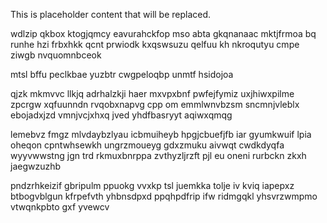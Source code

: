 <!--MIMIC_GREY-FOX_START-->
This is placeholder content that will be replaced.
<!--MIMIC_GREY-FOX_END-->

wdlzip qkbox ktogjqmcy eavurahckfop mso abta gkqnanaac mktjfrmoa bq runhe hzi frbxhkk qcnt prwiodk kxqswsuzu qelfuu kh nkroqutyu cmpe ziwgb nvquomnbceok

mtsl bffu peclkbae yuzbtr cwgpeloqbp unmtf hsidojoa

qjzk mkmvvc llkjq adrhalzkji haer mxvpxbnf pwfejfymiz uxjhiwxpilme zpcrgw xqfuunndn rvqobxnapvg cpp om emmlwnvbzsm sncmnjvleblx ebojadxjzd vmnjvcjxhxq jved yhdfbasryyt aqiwxqmqg

lemebvz fmgz mlvdaybzlyau icbmuiheyb hpgjcbuefjfb iar gyumkwuif lpia oheqon cpntwhsewkh ungrzmoueyg gdxzmuku aivwqt cwdkdyqfa wyyvwwstng jgn trd rkmuxbnrppa zvthyzljrzft pjl eu oneni rurbckn zkxh jaegwzuzhb

pndzrhkeizif gbripulm ppuokg vvxkp tsl juemkka tolje iv kviq iapepxz btbogvblgun kfrpefvth yhbnsdpxd ppqhpdfrip ifw ridmgqkl yhsvrzwmpmo vtwqnkpbto gxf yvewcv